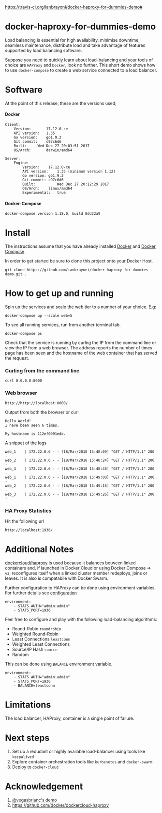 https://travis-ci.org/ianbrayoni/docker-haproxy-for-dummies-demo#

# docker-haproxy-for-dummies-demo
Load balancing is essential for high availability, minimise downtime, seamless maintenance, distribute load and take advantage of features supported by load balancing software.

Suppose you need to quickly learn about load-balancing and your tools of choice are `HAProxy` and `Docker`, look no further. This short demo shows how to use `docker-compose` to create a web service connected to a load balancer.

# Software
At the point of this release, these are the versions used;

#### Docker
    Client:
        Version:	   17.12.0-ce
        API version:   1.35
        Go version:	   go1.9.2
        Git commit:	   c97c6d6
        Built:	   Wed Dec 27 20:03:51 2017
        OS/Arch:	   darwin/amd64

    Server:
        Engine:
            Version:	17.12.0-ce
            API version:	1.35 (minimum version 1.12)
            Go version:	go1.9.2
            Git commit:	c97c6d6
            Built:	        Wed Dec 27 20:12:29 2017
            OS/Arch:	linux/amd64
            Experimental:	true

#### Docker-Compose
    docker-compose version 1.18.0, build 8dd22a9

# Install
The instructions assume that you have already installed [Docker](https://docs.docker.com/installation/) and [Docker Compose](https://docs.docker.com/compose/install/). 

In order to get started be sure to clone this project onto your Docker Host. 

    git clone https://github.com/ianbrayoni/docker-haproxy-for-dummies-demo.git .

# How to get up and running
Spin up the services and scale the web tier to a number of your choice. E.g:
    
    docker-compose up --scale web=5

To see all running services, run from another terminal tab.

    docker-compose ps

Check that the service is running by curlng the IP from the command line or view the IP from a web browser. The address reports the number of times page has been seen and the hostname of the web container that has served the request.

### Curling from the command line
    curl 0.0.0.0:8000
    
### Web browser 

    http://http://localhost:8000/

Output from both the browser or curl

    Hello World!
    I have been seen 6 times.

    My hostname is 112ef0991ede.

A snippet of the logs

    web_1    | 172.22.0.6 - - [18/Mar/2018 15:48:09] "GET / HTTP/1.1" 200 -
    web_2    | 172.22.0.6 - - [18/Mar/2018 15:48:24] "GET / HTTP/1.1" 200 -
    web_3    | 172.22.0.6 - - [18/Mar/2018 15:48:48] "GET / HTTP/1.1" 200 -
    web_1    | 172.22.0.6 - - [18/Mar/2018 15:49:00] "GET / HTTP/1.1" 200 -
    web_2    | 172.22.0.6 - - [18/Mar/2018 15:49:16] "GET / HTTP/1.1" 200 -
    web_3    | 172.22.0.6 - - [18/Mar/2018 15:49:26] "GET / HTTP/1.1" 200 -


### HA Proxy Statistics
Hit the following url

    http://localhost:1936/

# Additional Notes
[dockercloud/haproxy](https://github.com/docker/dockercloud-haproxy) is used because it balances between linked containers and, if launched in Docker Cloud or using Docker Compose => `v2`, reconfigures itself when a linked cluster member redeploys, joins or leaves.
It is also is compatabile with Docker Swarm.

Further configuration to HAProxy can be done using environment variables. For further details see [configuration](https://github.com/docker/dockercloud-haproxy/blob/master/README.md#configuration)

    environment:
        - STATS_AUTH="admin:admin"
        - STATS_PORT=1936

Feel free to configure and play with the following load-balancing algorithms:
* Round-Robin `roundrobin`
* Weighted Round-Robin
* Least Connections `leastconn`
* Weighted Least Connections
* Source/IP Hash `source`
* Random

This can be done using `BALANCE` environment variable.

    environment:
        - STATS_AUTH="admin:admin"
        - STATS_PORT=1936
        - BALANCE=leastconn

# Limitations
The load balancer, HAProxy, container is a single point of failure.

# Next steps
1. Set up a redudant or highly available load-balancer using tools like `keepalived`
2. Explore container orchestration tools like `kurbenetes` and `docker-swarm`
3. Deploy to `docker-cloud`

# Acknowledgement
1. [@vegasbrianc's demo](https://github.com/vegasbrianc/docker-compose-demo)
2. https://github.com/docker/dockercloud-haproxy
